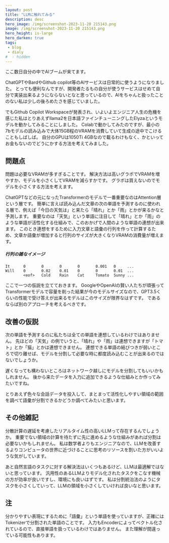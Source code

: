 ```yaml
---
layout: post
title: "LLMに触れてみる"
description: desc
hero_image: /img/screenshot-2023-11-20 215143.png
image: /img/screenshot-2023-11-20 215143.png
hero_height: is-large
hero_darken: true
tags:
 - blog
 - dialy
#  - hidden
---
```


ここ数日自分の中でAIブームが来てます。

ChatGPTやBardやGithub copilot等のAIサービスは日常的に使うようになりました。
とっても便利なんですが、開発者たるもの自分が使うサービスはせめて自分で実装出来るようにならないとなと思っているので、AIをちゃんと扱ったことのない私は少しの後ろめたさを感じていました。

でもGithub Copilot Workspaceが発表され、いよいよエンジニア人生の危機を感じた私はとりあえずllama2を日本語ファインチューニングしたElyzaというモデルを動かしてみることにしました。
Colabで動かしてみたのですが、最小の7bモデルの読み込みで大体15GB程のVRAMを消費していて生成の途中でこけることもしばしば。
自分のGPUは1050Ti 4GBなので載るわけもなく、かといってお金もないのでどうにかする方法を考えてみました。

## 問題点

問題は必要なVRAMが多すぎることです。
解決方法は高いグラボでVRAMを増やすか、モデルを小さくしてVRAMを減らすかです。
グラボは買えないのでモデルを小さくする方法を考えます。

ChatGPTなどの元になったTransformerのモデルで一番重要なのはAttention層という層です。
簡単に言えば読み込んだ文章の次の単語を予測するのに使われる層で、例えば「今日の天気は」と来たら「晴れ」とか「雨」とかが来るかなと予測します。
重要なのは「天気」という単語に注目して「晴れ」とか「雨」のような単語が活性化する仕組みで、このおかげで人間のような単語の連想が出来ます。
このとき連想をするために入力文章と語彙の行列を作って計算するため、文章か語彙が増加すると行列のサイズが大きくなりVRAMの消費量が増えます。

##### 行列の雑なイメージ
```
It      0       0       0       0       0.001   0     ...
Will    0       0.02    0.01    0       0       0.01  ...
        <eof>   Cold    Rain    Cat     Tomato  Sunny ...
```

ここで一つの仮説を立てておきます。
GoogleやOpenAIの賢い人たちが頑張ってTransformerモデルで容量を削った結果が今のモデルサイズなので、GPT3.5くらいの性能で受け答えが出来るモデルはこのサイズが限界なはずです。
であるならば別のアプローチを考えるべきです。

## 改善の仮説

次の単語を予測するのに私たちは全ての単語を連想しているわけではありません。
先ほどの「天気」の例でいうと、「晴れ」や「雨」は連想できますが「トマト」とか「猫」とかは連想できません。
連想できる単語の結びつきが弱いところで切り離せば、モデルを分割して必要な時に都度読み込むことが出来るのではないでしょうか。

遅くなっても構わないところはネットワーク越しにモデルを分割してもいいかもしれません。
後から来たデータを入力に追加できるような仕組みとか作ってみたいですね。

とりあえず色々な会話データを投入して、まとまって活性化しやすい領域の範囲を調べて語彙が分割できるかどうか調べてみたいと思います。


## その他雑記

分散計算の遅延を考慮したリアルタイム性の高いLLMって存在するんでしょうか。
重要でない領域の計算を待たずに先に進めるような仕組みがあれば分割は必要ないかもしれません。
私は数学者よりもエンジニアなので、LLMを改善するよりコンピュータの世界に近づけることに思考のリソースを割いた方がいいような気がしています。

あと自然言語のタスクに対する解決法はいくつもあるけど、LLMは最適解ではないと思っています。
汎用性のあるLLMよりモデル化されたタスクをこなす機械の方が効率が良いですし、環境にも良いはずです。
私は分割統治法のようにタスクを小さくしていって、LLMの領域を小さくしていければ良いなと思います。

## 注

分かりやすい表現にするために「語彙」という単語を使っていますが、正確にはTokenizerで分割された単語のことです。
入力もEncoderによってベクトル化されているので、直接単語を扱っているわけではありません。
また理解が間違っている可能性もあります。